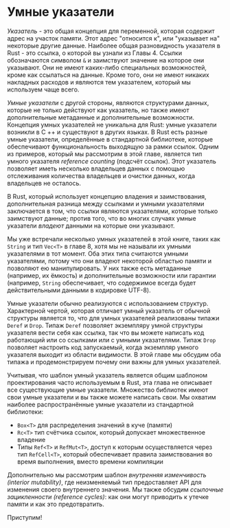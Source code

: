 # Умные указатели

*Указатель* - это общая концепция для переменной, которая содержит адрес на участок памяти. Этот адрес "относится к", или "указывает на" некоторые другие данные. Наиболее общая разновидность указателя в Rust - это ссылка, о которой вы узнали из Главы 4. Ссылки обозначаются символом `&` и заимствуют значение на которое они указывают. Они не имеют каких-либо специальных возможностей, кроме как ссылаться на данные. Кроме того, они не имеют никаких накладных расходов и являются тем указателем, который мы используем чаще всего.

*Умные указатели*  с другой стороны, являются структурами данных, которые не только действуют как указатель, но также имеют дополнительные метаданные и дополнительные возможности. Концепция умных указателей не уникальна для Rust: умные указатели возникли в C ++ и существуют в других языках. В Rust есть разные умные указатели, определённые в стандартной библиотеке, которые обеспечивают функциональность выходящую за рамки ссылок. Одним из примеров, который мы рассмотрим в этой главе, является тип умного указателя *reference counting* (подсчёт ссылок). Этот указатель позволяет иметь несколько владельцев данных с помощью отслеживания количества владельцев и очистки данных, когда владельцев не осталось.

В Rust, который использует концепцию владения и заимствования, дополнительная разница между ссылками и умными указателями заключается в том, что ссылки являются указателями, которые только заимствуют данные; против того, что во многих случаях умные указатели *владеют* данными на которые они указывают.

Мы уже встречали несколько умных указателей в этой книге, таких как `String` и тип `Vec<T>` в главе 8, хотя мы не называли их умными указателями в тот момент. Оба этих типа считаются умными указателями, потому что они владеют некоторой областью памяти и позволяют ею манипулировать. У них также есть метаданные (например, их ёмкость) и дополнительные возможности или гарантии (например, `String` обеспечивает, что содержимое всегда будет действительными данными в кодировке UTF-8).

Умные указатели обычно реализуются с использованием структур. Характерной чертой, которая отличает умный указатель от обычной структуры является то, что для умных указателей реализованы типажи `Deref` и `Drop`. Типаж `Deref` позволяет экземпляру умной структуры указателя вести себя как ссылка, так что вы можете написать код работающий или со ссылками или с умными указателями. Типаж `Drop` позволяет настроить код запускаемый, когда экземпляр умного указателя выходит из области видимости. В этой главе мы обсудим оба типажа и продемонстрируем почему они важны для умных указателей.

Учитывая, что шаблон умный указатель является общим шаблоном проектирования часто используемым в Rust, эта глава не описывает все существующие умные указатели. Множество библиотек имеют свои умные указатели и вы также можете написать свои. Мы охватим наиболее распространённые умные указатели из стандартной библиотеки:

- `Box<T>` для распределения значений в куче (памяти)
- `Rc<T>` тип счётчика ссылок, который допускает множественное владение
- Типы `Ref<T>` и `RefMut<T>`, доступ к которым осуществляется через тип `RefCell<T>`, который обеспечивает правила заимствования во время выполнения, вместо времени компиляции

Дополнительно мы рассмотрим шаблон *внутренняя изменчивость (interior mutability)*, где неизменяемый тип предоставляет API для изменения своего внутреннего значения. Мы также обсудим *ссылочные зацикленности (reference cycles)*: как они могут приводить к утечке памяти и как это предотвратить.

Приступим!
